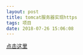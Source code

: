```yaml
---
layout: post
title: tomcat服务器实现https
tags: 项目
date: 2018-07-26 15:06:08
---
```

[点击这里](https://blog.csdn.net/feng2qing/article/details/78756453)

